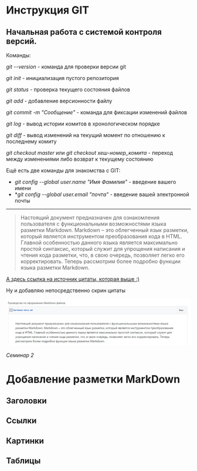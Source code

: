# Инструкция GIT



## Начальная работа с системой контроля версий. 
Команды:

*git --version* - команда для проверки версии git

*git init* - инициализация пустого репозитория

*git status* - проверка текущего состояния файлов

*git add* - добавление версионности файлу

*git commit -m "Сообщение"* - команда для фиксации изменений файлов

*git log* - вывод истории комитов в хронологическом порядке

*git diff* - вывод изменений на текущий момент по отношению к последнему комиту

*git checkout master* или *git checkout хеш-номер_комита* - переход между изменениями либо возврат к текущему состоянию

Ещё есть две команды для знакомства с GIT:
* *git config --global user.name "Имя Фамилия"* - введение вашего имени
* **git config --global user.email "почта"* - введение вашей электронной почты
***
> Настоящий документ предназначен для ознакомления пользователя с функциональными возможностями языка разметки Markdown. Markdown – это облегченный язык разметки, который является инструментом преобразования кода в HTML. Главной особенностью данного языка является максимально простой синтаксис, который служит для упрощения написания и чтения кода разметки, что, в свою очередь, позволяет легко его корректировать. Теперь рассмотрим более подробно функции языка разметки Markdown.

[А здесь ссылка на источник цитаты, которая выше ;)](https://gist.github.com/Jekins/2bf2d0638163f1294637)

Ну и добавляю непосредственно скрин цитаты

![](Pic.png)

*Семинар 2*
# Добавление разметки MarkDown

## Заголовки

## Ссылки

## Картинки

## Таблицы